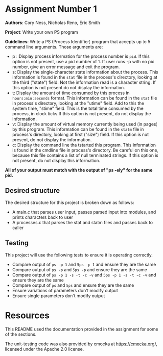 # Assignment Number 1

**Authors**: Cory Ness, Nicholas Reno, Eric Smith

**Project**: Write your own PS program

**Guidelines**: Write a PS (Process Identifier) program that accepts up to 5 command line arguments. Those arguments are:
 - p <pid>: Display process information for the process number is `pid`. If this option is not present, use a pid number of 1. If user runs -p with no pid number, give an error message and exit the program.
 - s: Display the single-character state information about the process. This information is found in the `stat` file in the process's directory, looking at the third ("state") field. Not the information read is a character string. If this option is not present do not display the information.
 - t: Display the amount of time consumed by this process in `hours:min:seconds` format. This information can be found in the `stat` file in process's directory, looking at the "utime" field. Add to this the system time, "stime" field. This is the total time consumed by the process, in clock ticks.If this option is not present, do not display the information.
 - v: Display the amount of virtual memory currently being used (in pages) by this program. This information can be found in the `statm` file in process's directory, looking at first ("size") field. If this option is not present, do not display the information.
 - c: Display the command line tha tstarted this program. This information is found in the cmdline file in process's directory. Be careful on this one, because this file contains a list of null terminated strings. If this option is not present, do not display this information.

**All of your output must match with the output of "ps -ely" for the same pid.**

## Desired structure
The desired structure for this project is broken down as follows:
 - A main.c that parses user input, passes parsed input into modules, and prints characters back to user
 - A processes.c that parses the stat and statm files and passes back to caller

## Testing
This project will use the following tests to ensure it is operating correctly.
 - Compare output of `ps -p 1` and `5ps -p 1` and ensure they are the same
 - Compare output of `ps -p` and `5ps -p` and ensure they are the same
 - Compare output of `ps -p 1 -s -t -c -v` and `5ps -p 1 -s -t -c -v` and ensure they are the same
 - Compare output of `ps` and `5ps` and ensure they are the same
 - Ensure variations of parameters don't modify output
 - Ensure single parameters don't modify output

# Resources
This README used the documentation provided in the assignment for some of the sections.

The unit-testing code was also provided by cmocka at https://cmocka.org/, licensed under the Apache 2.0 license. 

